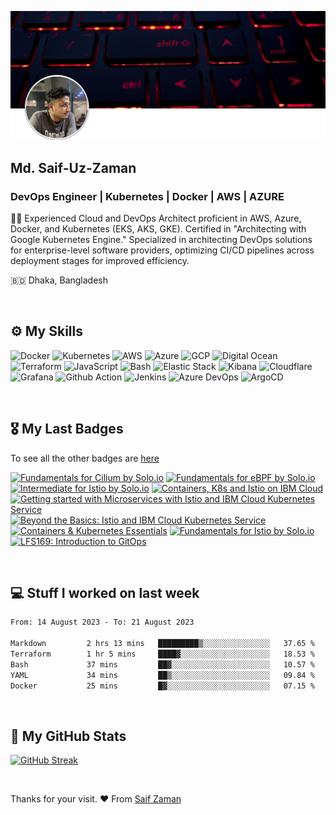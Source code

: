 ![Saif-Uz-Zaman-Cover](static/cover.jpg)

## Md. Saif-Uz-Zaman
### DevOps Engineer | Kubernetes | Docker | AWS | AZURE

✍🏼 Experienced Cloud and DevOps Architect proficient in AWS, Azure, Docker, and Kubernetes (EKS, AKS, GKE). Certified in "Architecting with Google Kubernetes Engine." Specialized in architecting DevOps solutions for enterprise-level software providers, optimizing CI/CD pipelines across deployment stages for improved efficiency.

🇧🇩 Dhaka, Bangladesh

<!-- [![LinkedIn Badge](https://img.shields.io/badge/LinkedIn-blue?style=for-the-badge&logo=linkedin&logoColor=white)](https://google.com)
[![LinkedIn Badge](https://img.shields.io/badge/Gmail-D14836?style=for-the-badge&logo=linkedin&logoColor=white)](https://google.com) -->


<br />

## ⚙️ My Skills
![Docker](https://img.shields.io/badge/Docker-2CA5E0?style=for-the-badge&logo=docker&logoColor=white)
![Kubernetes](https://img.shields.io/badge/kubernetes-326ce5.svg?&style=for-the-badge&logo=kubernetes&logoColor=white)
![AWS](https://img.shields.io/badge/Amazon_AWS-FF9900?style=for-the-badge&logo=amazonaws&logoColor=white)
![Azure](https://img.shields.io/badge/microsoft%20azure-0089D6?style=for-the-badge&logo=microsoft-azure&logoColor=white)
![GCP](https://img.shields.io/badge/Google_Cloud-4285F4?style=for-the-badge&logo=google-cloud&logoColor=white)
![Digital Ocean](https://img.shields.io/badge/Digital_Ocean-0080FF?style=for-the-badge&logo=DigitalOcean&logoColor=white)
![Terraform](https://img.shields.io/badge/Terraform-7B42BC?style=for-the-badge&logo=terraform&logoColor=white)
![JavaScript](https://img.shields.io/badge/JavaScript-323330?style=for-the-badge&logo=javascript&logoColor=F7DF1E)
![Bash](https://img.shields.io/badge/Shell_Script-121011?style=for-the-badge&logo=gnu-bash&logoColor=white)
![Elastic Stack](https://img.shields.io/badge/elastic%20cloud-005571?style=for-the-badge&logo=elasticcloud&logoColor=white)
![Kibana](https://img.shields.io/badge/Kibana-005571?style=for-the-badge&logo=Kibana&logoColor=white)
![Cloudflare](https://img.shields.io/badge/Cloudflare-F38020?style=for-the-badge&logo=Cloudflare&logoColor=white)
![Grafana](https://img.shields.io/badge/Grafana-F2F4F9?style=for-the-badge&logo=grafana&logoColor=orange&labelColor=F2F4F9)
![Github Action](https://img.shields.io/badge/Github%20Actions-282a2e?style=for-the-badge&logo=githubactions&logoColor=367cfe)
![Jenkins](https://img.shields.io/badge/Jenkins-D24939?style=for-the-badge&logo=Jenkins&logoColor=white)
![Azure DevOps](https://img.shields.io/badge/Azure_DevOps-0078D7?style=for-the-badge&logo=azure-devops&logoColor=white)
![ArgoCD](https://img.shields.io/badge/Argo%20CD-1e0b3e?style=for-the-badge&logo=argo&logoColor=#d16044)


<br />

## 🎖️ My Last Badges

To see all the other badges are [here](https://www.credly.com/users/saif-uz-zaman/badges)

<!--START_SECTION:badges-->
[![Fundamentals for Cilium by Solo.io](https://images.credly.com/size/100x100/images/4e928562-e06c-4a8b-b569-9f6911a8f6a9/image.png)](http://www.credly.com/badges/8673a75d-18c4-4cfc-b7ca-88cf863b458a "Fundamentals for Cilium by Solo.io")
[![Fundamentals for eBPF by Solo.io](https://images.credly.com/size/100x100/images/54e795a8-e328-45ed-837e-1c48b57e596e/image.png)](http://www.credly.com/badges/0ef4eb94-be3a-45f6-acd4-dfbf971c8672 "Fundamentals for eBPF by Solo.io")
[![Intermediate for Istio by Solo.io](https://images.credly.com/size/100x100/images/7a5401a6-01eb-4f48-bbcd-9a227fdff361/image.png)](http://www.credly.com/badges/0c3acc68-0099-4ad1-a04a-79cfa0cb0f9e "Intermediate for Istio by Solo.io")
[![Containers, K8s and Istio on IBM Cloud](https://images.credly.com/size/100x100/images/c848b101-661f-4f3a-bc8f-f9c977a55524/Containers-K8s-istio-IBM_cloud_v2.png)](http://www.credly.com/badges/dac26bdf-909d-4c80-9320-0ad067bd1925 "Containers, K8s and Istio on IBM Cloud")
[![Getting started with Microservices with Istio and IBM Cloud Kubernetes Service](https://images.credly.com/size/100x100/images/376369e8-1901-44fa-af45-ce4422818f0c/Itsio_and_IBM_Cloud_Container_Service.png)](http://www.credly.com/badges/80706f41-7faf-4b33-b284-b5a1ab63fd40 "Getting started with Microservices with Istio and IBM Cloud Kubernetes Service")
[![Beyond the Basics: Istio and IBM Cloud Kubernetes Service](https://images.credly.com/size/100x100/images/8d34d489-84bf-4861-a4a0-9e9d68318c5c/Beyond_basics_of_Istio_on_Cloud_v2.png)](http://www.credly.com/badges/bf4b2de4-0f0c-48eb-b50e-447b60be91ac "Beyond the Basics: Istio and IBM Cloud Kubernetes Service")
[![Containers & Kubernetes Essentials](https://images.credly.com/size/100x100/images/b3fc56fe-3146-428d-b379-68a3490d259f/Containers___Kubernetes_Essentials.png)](http://www.credly.com/badges/afcf1fa6-4ae8-4053-8591-40bcd4ae02b7 "Containers & Kubernetes Essentials")
[![Fundamentals for Istio by Solo.io](https://images.credly.com/size/100x100/images/32d83697-6930-4fc2-9d49-c24bec87e90f/image.png)](http://www.credly.com/badges/9e57e1e0-3ad7-4402-9d84-648de0087daa "Fundamentals for Istio by Solo.io")
[![LFS169: Introduction to GitOps](https://images.credly.com/size/100x100/images/5426612d-4ded-4408-bfaa-dbe3210f9cf9/LF_logobadge.png)](http://www.credly.com/badges/bc94dace-6e80-4acb-872c-67c7385cb411 "LFS169: Introduction to GitOps")
<!--END_SECTION:badges-->

<br />

## 💻 Stuff I worked on last week

<!--START_SECTION:waka-->

```txt
From: 14 August 2023 - To: 21 August 2023

Markdown         2 hrs 13 mins   █████████▒░░░░░░░░░░░░░░░   37.65 %
Terraform        1 hr 5 mins     ████▓░░░░░░░░░░░░░░░░░░░░   18.53 %
Bash             37 mins         ██▓░░░░░░░░░░░░░░░░░░░░░░   10.57 %
YAML             34 mins         ██▒░░░░░░░░░░░░░░░░░░░░░░   09.84 %
Docker           25 mins         █▓░░░░░░░░░░░░░░░░░░░░░░░   07.15 %
```

<!--END_SECTION:waka-->

<br />

## 🧳 My GitHub Stats

[![GitHub Streak](https://github-readme-streak-stats.herokuapp.com?user=Saif-Uz-Zaman&theme=dark&hide_border=true)](https://git.io/streak-stats)

<br />

Thanks for your visit. ❤️ From [Saif Zaman](https://github.com/Saif-Uz-Zaman)